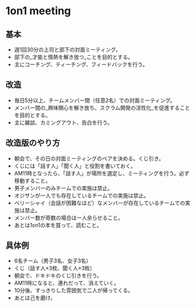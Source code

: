 1on1 meeting
=============

## 基本

* 週1回30分の上司と部下の対面ミーティング。
* 部下の_才能と情熱を解き放つ_ことを目的とする。
* 主にコーチング、ティーチング、フィードバックを行う。

## 改造

* 毎日5分以上、チームメンバー間（任意2名）での対面ミーティング。
* メンバー間の_興味関心を解き放ち、スクラム開発の活性化_を促進することを目的とする。
* 主に雑談、カミングアウト、告白を行う。

## 改造版のやり方

* 朝会で、その日の対面ミーティングのペアを決める。くじ引き。
* くじには「話す人」「聞く人」と役割を書いておく。
* AM11時となったら、「話す人」が場所を選定し、ミーティングを行う。必ず移動すること。
* 男子メンバーのみチームでの実施は禁止。
* オジサンが一人でも存在しているチームでの実施は禁止。
* ベリーシャイ（会話が困難なほど）なメンバーが存在しているチームでの実施は禁止。
* メンバー数が奇数の場合は一人余らせること。
* あとは1on1の本を買って、読むこと。

## 具体例

* 6名チーム（男子3名、女子3名）
* くじ（話す人×3枚、聞く人×3枚）
* 朝会で、ドキドキのくじ引きを行う。
* AM11時になると、連れだって、消えていく。
* 10分後、すっきりした雰囲気で二人が帰ってくる。
* あとは己を磨け。



